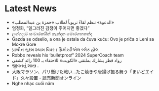 # Latest News
-  «الدعوة» تنظم لقاءً تربوياً لطلاب «حمزة بن عبدالمطلب»
-  엄정화, “일그러진 감정이 주어지면 좋겠다”
-  ලග්ගලට සංචාරකයින් කැන්දන මොරගහකන්ද
-  Gazda se odselio, a ona je ostala da čuva kuću: Ovo je priča o Leni sa Mokre Gore
-  પ્રાચીન સૂક્ષ્મ શ્યામ વિવર / પ્રિમોરડીએલ બ્લેક હોલ
-  Robbo reveals his ‘bulletproof’ 2024 SuperCoach team
-  رواد قطر يشارك بملتقى «الكويت» للاحتفاء بـ 100 رائد كشفي
-  જીવનનું શાસ્ત્ર .
-  大阪マラソン、パリ懸けた戦い…たこ焼きや唐揚げ振る舞う「まいどエイド」久々設置 - 読売新聞オンライン
-  Nghe nhạc cuối năm
